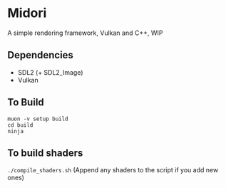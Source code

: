 # Midori
A simple rendering framework, Vulkan and C++, WIP

## Dependencies ##
- SDL2 (+ SDL2_Image)
- Vulkan

## To Build ## 
```
muon -v setup build
cd build
ninja
```

## To build shaders ##
`./compile_shaders.sh`
(Append any shaders to the script if you add new ones)
